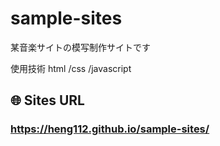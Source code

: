 # sample-sites

某音楽サイトの模写制作サイトです

使用技術
html /css /javascript

## 🌐 Sites URL

### **https://heng112.github.io/sample-sites/**
